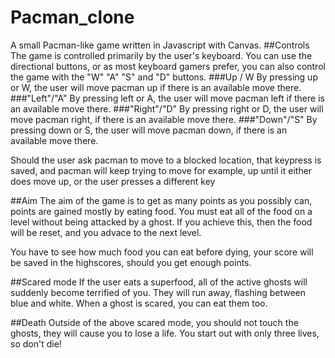 # Pacman_clone
  A small Pacman-like game written in Javascript with Canvas.
##Controls
  The game is controlled primarily by the user's keyboard.
  You can use the directional buttons, or as most keyboard gamers prefer,
  you can also control the game with the "W" "A" "S" and "D" buttons. 
  ###Up / W 
    By pressing up or W, the user will move pacman up if there is an available move there.
  ###"Left"/"A"
    By pressing left or A, the user will move pacman left if there is an available move there.
  ###"Right"/"D"
    By pressing right or D, the user will move pacman right, if there is an available move there.
  ###"Down"/"S"
    By pressing down or S, the user will move pacman down, if there is an available move there.
    
  Should the user ask pacman to move to a blocked location, that keypress is saved, and pacman will keep trying to 
  move for example, up until it either does move up, or the user presses a different key
  
##Aim
  The aim of the game is to get as many points as you possibly can, points are gained mostly by eating food.
  You must eat all of the food on a level without being attacked by a ghost. If you achieve this, then the food will be
  reset, and you advace to the next level. 
  
  You have to see how much food you can eat before dying, your score will be saved in the highscores,
  should you get enough points.
  
##Scared mode
  If the user eats a superfood, all of the active ghosts will suddenly become terrified of you. They will run away, 
  flashing between blue and white. When a ghost is scared, you can eat them too.
  
##Death
  Outside of the above scared mode, you should not touch the ghosts, they will cause you to lose a life.
  You start out with only three lives, so don't die!
  
